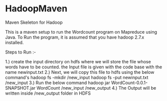# HadoopMaven
Maven Skeleton for Hadoop 

This is a maven setup to run the Wordcount program on Mapreduce using Java.
To Run the program, it is assumed that you have hadoop 2.7.x installed.

Steps to Run :-

1.) create the input directory on hdfs where we will store the file whose words have to be counted.
    the Input file is given with the code base with the name newinput.txt
2.) Next, we will copy this file to hdfs using the below command's
    hadoop fs -mkdir /new_input
    hadoop fs -put newinput.txt /new_input
3.) Run the below command
    hadoop jar WordCount-0.0.1-SNAPSHOT.jar WordCount /new_input /new_output
4.) The Output will be written inside /new_output folder in HDFS
